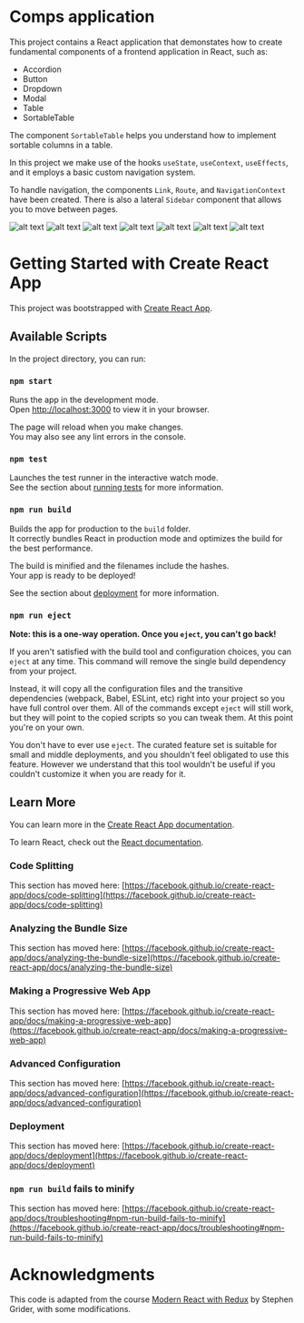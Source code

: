 # Comps application
This project contains a React application that demonstates how to create fundamental components of a frontend application in React, such as:

- Accordion
- Button
- Dropdown
- Modal
- Table
- SortableTable

The component `SortableTable` helps you understand how to  implement sortable columns in a table.

In this project we make use of the hooks `useState`, `useContext`, `useEffects`, and it employs a basic custom navigation system.

To handle navigation, the components `Link`, `Route`, and `NavigationContext` have been created. There is also a lateral `Sidebar` component that allows you to move between pages.

![alt text](https://github.com/RosarioB/comps/blob/main/github_images/dropdown.png?raw=true)
![alt text](https://github.com/RosarioB/comps/blob/main/github_images/accordion.png?raw=true)
![alt text](https://github.com/RosarioB/comps/blob/main/github_images/buttons.png?raw=true)
![alt text](https://github.com/RosarioB/comps/blob/main/github_images/modal_1.png?raw=true)
![alt text](https://github.com/RosarioB/comps/blob/main/github_images/modal_2.png?raw=true)
![alt text](https://github.com/RosarioB/comps/blob/main/github_images/table.png?raw=true)
![alt text](https://github.com/RosarioB/comps/blob/main/github_images/counter.png?raw=true)

# Getting Started with Create React App

This project was bootstrapped with [Create React App](https://github.com/facebook/create-react-app).

## Available Scripts

In the project directory, you can run:

### `npm start`

Runs the app in the development mode.\
Open [http://localhost:3000](http://localhost:3000) to view it in your browser.

The page will reload when you make changes.\
You may also see any lint errors in the console.

### `npm test`

Launches the test runner in the interactive watch mode.\
See the section about [running tests](https://facebook.github.io/create-react-app/docs/running-tests) for more information.

### `npm run build`

Builds the app for production to the `build` folder.\
It correctly bundles React in production mode and optimizes the build for the best performance.

The build is minified and the filenames include the hashes.\
Your app is ready to be deployed!

See the section about [deployment](https://facebook.github.io/create-react-app/docs/deployment) for more information.

### `npm run eject`

**Note: this is a one-way operation. Once you `eject`, you can't go back!**

If you aren't satisfied with the build tool and configuration choices, you can `eject` at any time. This command will remove the single build dependency from your project.

Instead, it will copy all the configuration files and the transitive dependencies (webpack, Babel, ESLint, etc) right into your project so you have full control over them. All of the commands except `eject` will still work, but they will point to the copied scripts so you can tweak them. At this point you're on your own.

You don't have to ever use `eject`. The curated feature set is suitable for small and middle deployments, and you shouldn't feel obligated to use this feature. However we understand that this tool wouldn't be useful if you couldn't customize it when you are ready for it.

## Learn More

You can learn more in the [Create React App documentation](https://facebook.github.io/create-react-app/docs/getting-started).

To learn React, check out the [React documentation](https://reactjs.org/).

### Code Splitting

This section has moved here: [https://facebook.github.io/create-react-app/docs/code-splitting](https://facebook.github.io/create-react-app/docs/code-splitting)

### Analyzing the Bundle Size

This section has moved here: [https://facebook.github.io/create-react-app/docs/analyzing-the-bundle-size](https://facebook.github.io/create-react-app/docs/analyzing-the-bundle-size)

### Making a Progressive Web App

This section has moved here: [https://facebook.github.io/create-react-app/docs/making-a-progressive-web-app](https://facebook.github.io/create-react-app/docs/making-a-progressive-web-app)

### Advanced Configuration

This section has moved here: [https://facebook.github.io/create-react-app/docs/advanced-configuration](https://facebook.github.io/create-react-app/docs/advanced-configuration)

### Deployment

This section has moved here: [https://facebook.github.io/create-react-app/docs/deployment](https://facebook.github.io/create-react-app/docs/deployment)

### `npm run build` fails to minify

This section has moved here: [https://facebook.github.io/create-react-app/docs/troubleshooting#npm-run-build-fails-to-minify](https://facebook.github.io/create-react-app/docs/troubleshooting#npm-run-build-fails-to-minify)


# Acknowledgments
This code is adapted from the course [Modern React with Redux](https://www.udemy.com/course/react-redux) by Stephen Grider, with some modifications.
